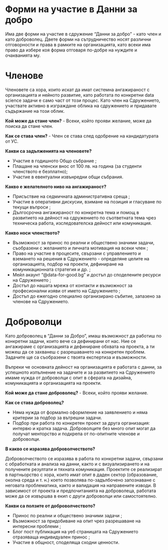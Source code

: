 # Форми на участие в Данни за добро
Има две форми на участие в сдружение “Данни за добро” - като член и като доброволец. Двете форми на сътрудничество носят различни отговорности и права в рамките на организацията, като всеки има право да избере коя форма отговаря по-добре на нуждите и очакванията му.

# Членове

Членовете са хора, които искат да имат системна ангажираност с организацията и нейното развитие, като работата по конкретни data science задачи е само част от този процес. Като член на Сдружението, участвате активно в изграждане облика на сдружението и придавате съдържание на този облик.  

**Кой може да стане член?** - Всеки, който прояви желание, може да поиска да стане член. 

**Как се става член?** - Член се става след одобрение на кандидатурата от УС.

**Какви са задълженията на членовете?**
- Участие в годишното Общо събрание ;
- Плащане на членски внос от 100 лв. на година (за студенти членството е безплатно);
- Участие в евентуални извънредни общи събрания.

**Какво е желателното ниво на ангажираност?**
- Присъствие на седмичната административна среща ;
- Участие в оперативни дискусии, взимане на позиция и гласуване по текущи въпроси ;
- Дългосрочна ангажираност по конкретна тема и помощ в развитието на дейност на сдружението по съответната тема чрез техническа работа, изследователска  дейност или комуникация.

**Какво носи членството?**
- Възможност за принос по реални и обществено значими задачи, съобразени с желанието и личната мотивация на всеки член ;
- Право на участие в процесите, свързани с управлението и вземането на решения в Сдружението - определяне целите на организацията, подбор на проекти, дефиниране на комуникационната стратегия и др. ;
- Мейл акаунт “@data-for-good.bg” и  достъп до споделените ресурси на Сдружението ;
- Достъп до нашата мрежа от контакти и възможност за професионални изяви от името на Сдружението ;
- Достъп до ежегодно специално организирано събитие, запазено за членове на Сдружението.

# Доброволци

Като доброволец в “Данни за Добро”, имаш възможност да работиш по конкретни задачи, които вече са дефинирани от нас. Ние се ангажираме с организацията и дефиниране обхвата на проекта, а ти можеш да се захванеш с разрешаването на конкретен проблем.  Задачите ще са съобразени с твоята експертиза и възможности. 

Въпреки че основната дейност на организацията е работата с данни, за успешното изпълнение на задачите и за развитието на Сдружението имаме нужда от доброволци с опит в сферата на дизайна, комуникацията и организацията на проекти.

**Кой може да стане доброволец?** - Всеки, който прояви желание.

**Как се става доброволец?** 
- Няма нужда от формално оформление на заявлението и няма критерии за подбор за вътрешни задачи. 
- Подбор при работа по конкретен проект за друга организация: интервю и кратка задача. Доброволците без много опит могат да получат менторство и подкрепа от по-опитните членове и доброволци.

**В какво се изразява доброволчеството?**

Доброволчеството се изразява в работа по конкретни задачи, свързани с обработката и анализа на данни, както и с визуализирането и на получените резултати и тяхната комуникация.
Проектите се реализират в партньорство с хора, които имат опит в даден сектор (образование, околна среда и т. н.) което позволява по-задълбочено запознаване с неговата проблематика, както и валидация на направените изводи.
В зависимост от проекта и предпочитанията на доброволеца, работата може да се извършва в екип с други доброволци или самостоятелно.

**Какви са ползите от доброволчеството?** 
- Принос по реални и обществено значими задачи ;
- Възможност за придобиване на опит чрез разрешаване на интересни проблеми ;
- Блог пост публикация на уеб страницата на Сдружението отразяваща индивидуален принос ;
- Участие в общност, споделяща сходни ценности.